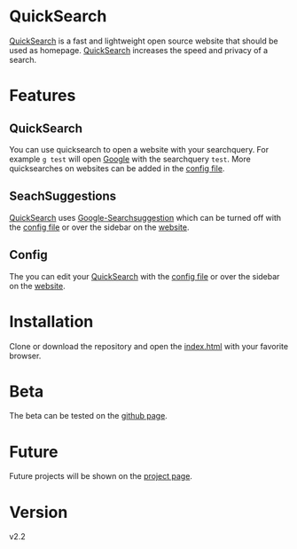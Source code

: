 # QuickSearch
[QuickSearch](http://quicksearch.site) is a fast and lightweight open source website that should be used as homepage.
[QuickSearch](http://quicksearch.site) increases the speed and privacy of a search.

# Features
## QuickSearch
You can use quicksearch to open a website with your searchquery.
For example `g test` will open [Google](https://encrypted.google.com/#q=test) with the searchquery `test`.
More quicksearches on websites can be added in the [config file](https://github.com/Wavum/wavum.github.io/blob/master/ts/Config/Config.ts).

## SeachSuggestions
[QuickSearch](http://quicksearch.site) uses [Google-Searchsuggestion](https://suggestqueries.google.com/complete/search?output=toolbar&q=test) which can be turned off with the [config file](https://github.com/Wavum/wavum.github.io/blob/master/ts/Config/Config.ts) or over the sidebar on the [website](http://quicksearch.site).

## Config
The you can edit your [QuickSearch](http://quicksearch.site) with the [config file](https://github.com/Wavum/wavum.github.io/blob/master/ts/Config/Config.ts) or over the sidebar on the [website](http://quicksearch.site).

# Installation
Clone or download the repository and open the [index.html](https://github.com/Wavum/wavum.github.io/blob/master/index.html) with your favorite browser.

# Beta
The beta can be tested on the [github page](https://wavum.github.io/QuickSearch/).

# Future
Future projects will be shown on the [project page](https://github.com/Wavum/QuickSearch/projects).

# Version
v2.2
